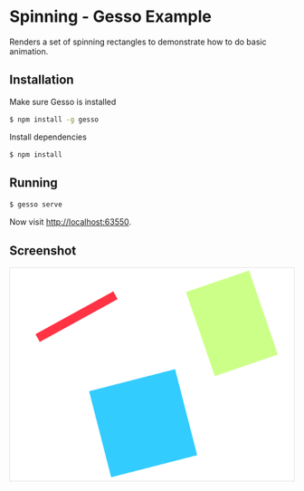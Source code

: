 Spinning - Gesso Example
========================

Renders a set of spinning rectangles to demonstrate how to do basic animation.


Installation
------------

Make sure Gesso is installed

```bash
$ npm install -g gesso
```

Install dependencies

```bash
$ npm install
```


Running
-------

```bash
$ gesso serve
```

Now visit [http://localhost:63550](http://localhost:63550/).


Screenshot
----------

![Screenshot](screenshot.png)


[the Gesso README]: ../../README.md
